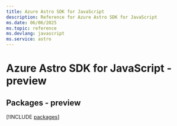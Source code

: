 ```yaml
---
title: Azure Astro SDK for JavaScript
description: Reference for Azure Astro SDK for JavaScript
ms.date: 06/06/2025
ms.topic: reference
ms.devlang: javascript
ms.service: astro
---
```

# Azure Astro SDK for JavaScript - preview
## Packages - preview
[!INCLUDE [packages](astro-index.md)]